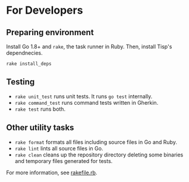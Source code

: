 # For Developers

## Preparing environment

Install Go 1.8+ and `rake`, the task runner in Ruby.
Then, install Tisp's dependnecies.

```
rake install_deps
```

## Testing

- `rake unit_test` runs unit tests. It runs `go test` internally.
- `rake command_test` runs command tests written in Gherkin.
- `rake test` runs both.

## Other utility tasks

- `rake format` formats all files including source files in Go and Ruby.
- `rake lint` lints all source files in Go.
- `rake clean` cleans up the repository directory deleting some binaries and
  temporary files generated for tests.

For more information, see [rakefile.rb](https://github.com/tisp-lang/tisp/blob/master/rakefile.rb).
